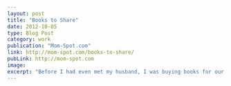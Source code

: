 ```yaml
---
layout: post
title: "Books to Share"
date: 2012-10-05
type: Blog Post
category: work
publication: "Mom-Spot.com"
link: http://mom-spot.com/books-to-share/
pubLink: http://mom-spot.com
image:
excerpt: "Before I had even met my husband, I was buying books for our kids. Our future kids, I should say—they wouldn’t be born for another eight years. But I was twenty, working in a bookstore, and there they were, treasures from my childhood. Aw heck, who am I kidding? I bought them for myself."
---
```

